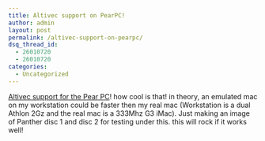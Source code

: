 ```yaml
---
title: Altivec support on PearPC!
author: admin
layout: post
permalink: /altivec-support-on-pearpc/
dsq_thread_id:
  - 26010720
  - 26010720
categories:
  - Uncategorized
---
```

[Altivec support for the Pear PC][1]! how cool is that! in theory, an emulated mac on my workstation could be faster then my real mac (Workstation is a dual Athlon 2Gz and the real mac is a 333Mhz G3 iMac). Just making an image of Panther disc 1 and disc 2 for testing under this. this will rock if it works well!

 [1]: http://www.pearpc.net/comments.php?n=45